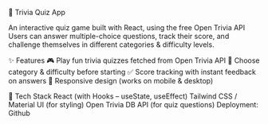 🎯 Trivia Quiz App

An interactive quiz game built with React, using the free Open Trivia API
Users can answer multiple-choice questions, track their score, and challenge themselves in different categories & difficulty levels.

✨ Features
🎮 Play fun trivia quizzes fetched from Open Trivia API
🧩 Choose category & difficulty before starting
✅ Score tracking with instant feedback on answers
📱 Responsive design (works on mobile & desktop)

🚀 Tech Stack
React (with Hooks – useState, useEffect)
Tailwind CSS / Material UI (for styling)
Open Trivia DB API (for quiz questions)
Deployment: Github
